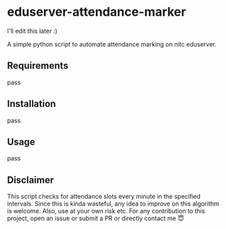 
# eduserver-attendance-marker

I'll edit this later :)

A simple python script to automate attendance marking on nitc eduserver.

## Requirements

pass

## Installation

pass

## Usage

pass

## Disclaimer

This script checks for attendance slots every minute in the specified intervals. Since this is kinda wasteful, any idea to improve on this algorithm is welcome. Also, use at your own risk etc.
For any contribution to this project, open an issue or submit a PR or directly contact me :innocent:
